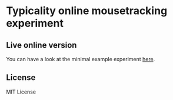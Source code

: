# Typicality online mousetracking experiment

## Live online version

You can have a look at the minimal example experiment [here](https://friendly-hamilton-85f732.netlify.app/).

## License
MIT License
